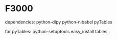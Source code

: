 F3000
=======

dependencies:
python-dipy
python-nibabel
pyTables

for pyTables:
python-setuptools
easy_install tables

